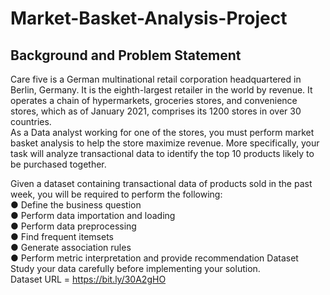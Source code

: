 # Market-Basket-Analysis-Project

## Background and Problem Statement<br />
Care five is a German multinational retail corporation headquartered in Berlin, Germany.
It is the eighth-largest retailer in the world by revenue. It operates a chain of
hypermarkets, groceries stores, and convenience stores, which as of January 2021,
comprises its 1200 stores in over 30 countries.<br />
As a Data analyst working for one of the stores, you must perform market basket
analysis to help the store maximize revenue. More specifically, your task will analyze
transactional data to identify the top 10 products likely to be purchased together.

Given a dataset containing transactional data of products sold in the past week, you will
be required to perform the following:<br />
● Define the business question<br />
● Perform data importation and loading<br />
● Perform data preprocessing<br />
● Find frequent itemsets<br />
● Generate association rules<br />
● Perform metric interpretation and provide recommendation
Dataset<br />
Study your data carefully before implementing your solution.<br />
Dataset URL = https://bit.ly/30A2gHO
